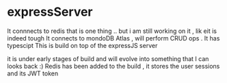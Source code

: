 # expressServer
It connnects to redis that is one thing .. but i am still working on it , lik eit is indeed tough
It connects to mondoDB Atlas , will perform CRUD ops
 .
It has typescipt
This is build on top of the expressJS server

it is under early stages of build and will evolve into something that I can looks back :)
Redis has been added to the build , it stores the user sessions and its JWT token
